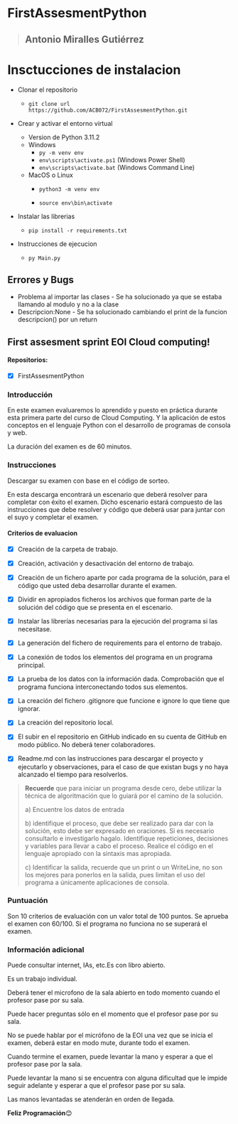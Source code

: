 # FirstAssesmentPython
>
> ## Antonio Miralles Gutiérrez
>

# Insctucciones de instalacion

- Clonar el repositorio
  - `git clone url https://github.com/ACB072/FirstAssesmentPython.git`
- Crear y activar el entorno virtual
  - Version de Python 3.11.2
  - Windows
    - `py -m venv env`
    - `env\scripts\activate.ps1` (Windows Power Shell)
    - `env\scripts\activate.bat` (Windows Command Line)
  - MacOS o Linux
    - `python3 -m venv env`

    - `source env\bin\activate`

- Instalar las librerias
  - `pip install -r requirements.txt`

- Instrucciones de ejecucion
  - `py Main.py`

## Errores y Bugs
- Problema al importar las clases - Se ha solucionado ya que se estaba llamando al modulo y no a la clase
- Descripcion:None - Se ha solucionado cambiando el print de la funcion descripcion() por un return
## First assesment sprint EOI Cloud computing!

#### Repositorios:

- [X] FirstAssesmentPython

### Introducción

En este examen evaluaremos lo aprendido y puesto en práctica durante esta primera parte del curso de Cloud Computing. Y la aplicación de estos conceptos en el lenguaje Python con el desarrollo de programas de consola y web. 

La duración del examen es de 60 minutos.

### Instrucciones

Descargar su examen con base en el código de sorteo. 

En esta descarga encontrará un escenario que deberá resolver para completar con éxito el examen. Dicho escenario estará compuesto de las instrucciones que debe resolver y código que deberá usar para juntar con el suyo y completar el examen.

#### Criterios de evaluacion

- [X] Creación de la carpeta de trabajo.

- [X] Creación, activación y desactivación del entorno de trabajo.
- [X] Creación de un fichero aparte por cada programa de la solución, para el código que usted deba desarrollar durante el examen.
- [X] Dividir en apropiados ficheros los archivos que forman parte de la solución del código que se presenta en el escenario.
- [X] Instalar las librerías necesarias para la ejecución del programa si las necesitase. 
- [X] La generación del fichero de requirements para el entorno de trabajo.
- [X] La conexión de todos los elementos del programa en un programa principal.
- [X] La prueba de los datos con la información dada. Comprobación que el programa funciona interconectando todos sus elementos.
- [X] La creación del fichero .gitignore que funcione e ignore lo que tiene que ignorar.
- [X] La creación del repositorio local.
- [X] El subir en el repositorio en GitHub indicado en su cuenta de GitHub en modo público. No deberá tener colaboradores.
- [X] Readme.md con las instrucciones para descargar el proyecto y ejecutarlo y observaciones, para el caso de que existan bugs y no haya alcanzado el tiempo para resolverlos.

> **Recuerde** que para iniciar un programa desde cero, debe utilizar la técnica de algoritmación que lo guiará por el camino de la solución.
>
> a) Encuentre los datos de entrada
>
> b) identifique el proceso, que debe ser realizado para dar con la solución, esto debe ser expresado en oraciones. Si es necesario consultarlo e investigarlo hagalo. Identifique repeticiones, decisiones y variables para llevar a cabo el proceso. Realice el código en el lenguaje apropiado con la sintaxis mas apropiada.
>
> c) Identificar la salida, recuerde que un print o un WriteLine, no son los mejores para ponerlos en la salida, pues limitan el uso del programa a únicamente aplicaciones de consola.

### Puntuación 

Son 10 criterios de evaluación con un valor total de 100 puntos. Se aprueba el examen con 60/100. Si el programa no funciona no se superará el examen.

### Información adicional

Puede consultar internet, IAs, etc.Es con libro abierto.

Es un trabajo individual.

Deberá tener el microfono de la sala abierto en todo momento cuando el profesor pase por su sala.

Puede hacer preguntas sólo en el momento que el profesor pase por su sala.

No se puede hablar por el micrófono de la EOI una vez que se inicia el examen, deberá estar en modo mute, durante todo el examen.

Cuando termine el examen, puede levantar la mano y esperar a que el profesor pase por la sala.

Puede levantar la mano si se encuentra con alguna dificultad que le impide seguir adelante y esperar a que el profesor pase por su sala.

Las manos levantadas se atenderán en orden de llegada.

**Feliz Programación**😊
